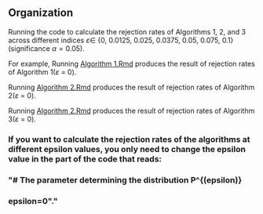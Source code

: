 ## Organization
Running the code to calculate the rejection rates of Algorithms 1, 2, and 3 across different indices $\varepsilon\in$ \{0, 0.0125, 0.025, 0.0375, 0.05, 0.075, 0.1\} (significance $\alpha = 0.05$).


For example, Running [Algorithm 1.Rmd](https://github.com/JinyuWang123/TDA/blob/main/Simulation%20Study/Code-table1/Algorithm%201.Rmd) produces the result of rejection rates of Algorithm 1($\varepsilon$ = 0).

Running [Algorithm 2.Rmd](https://github.com/JinyuWang123/TDA/blob/main/Simulation%20Study/Code-table1/Algorithm%202.Rmd) produces the result of rejection rates of Algorithm 2($\varepsilon$ = 0).

Running [Algorithm 2.Rmd](https://github.com/JinyuWang123/TDA/blob/main/Simulation%20Study/Code-table1/Algorithm%203.Rmd) produces the result of rejection rates of Algorithm 3($\varepsilon$ = 0).

### If you want to calculate the rejection rates of the algorithms at different epsilon values, you only need to change the epsilon value in the part of the code that reads: 

### "# The parameter determining the distribution P^{(epsilon)} 
### epsilon=0"."
